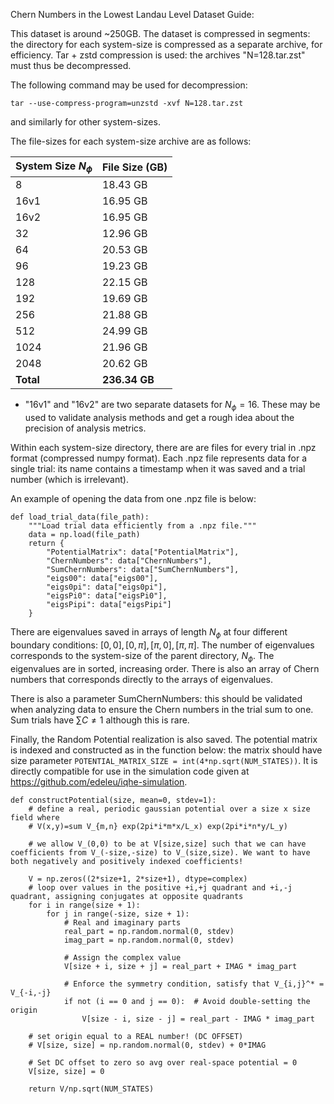 Chern Numbers in the Lowest Landau Level Dataset Guide:

This dataset is around ~250GB. The dataset is compressed in segments: the directory for each system-size is compressed as a separate archive, for efficiency. Tar + zstd compression is used: the archives "N=128.tar.zst" must thus be decompressed.

The following command may be used for decompression:

```
tar --use-compress-program=unzstd -xvf N=128.tar.zst
```

and similarly for other system-sizes.

The file-sizes for each system-size archive are as follows:

| System Size $N_\phi$ | File Size (GB) |
|----------------------|----------------|
| 8                    | 18.43 GB       |
| 16v1                 | 16.95 GB       |
| 16v2                 | 16.95 GB       |
| 32                   | 12.96 GB       |
| 64                   | 20.53 GB       |
| 96                   | 19.23 GB       |
| 128                  | 22.15 GB       |
| 192                  | 19.69 GB       |
| 256                  | 21.88 GB       |
| 512                  | 24.99 GB       |
| 1024                 | 21.96 GB       |
| 2048                 | 20.62 GB       |
| **Total**                | **236.34 GB**      |

* "16v1" and "16v2" are two separate datasets for $N_\phi=16$. These may be used to validate analysis methods and get a rough idea about the precision of analysis metrics. 

Within each system-size directory, there are are files for every trial in .npz format (compressed numpy format). Each .npz file represents data for a single trial: its name contains a timestamp when it was saved and a trial number (which is irrelevant).

An example of opening the data from one .npz file is below:

``` 
def load_trial_data(file_path):
    """Load trial data efficiently from a .npz file."""
    data = np.load(file_path)
    return {
        "PotentialMatrix": data["PotentialMatrix"],
        "ChernNumbers": data["ChernNumbers"],
        "SumChernNumbers": data["SumChernNumbers"],
        "eigs00": data["eigs00"],
        "eigs0pi": data["eigs0pi"],
        "eigsPi0": data["eigsPi0"],
        "eigsPipi": data["eigsPipi"]
    }
```

There are eigenvalues saved in arrays of length $N_\phi$ at four different boundary conditions: $[0,0], [0,\pi], [\pi,0], [\pi,\pi]$. The number of eigenvalues corresponds to the system-size of the parent directory, $N_\phi$. The eigenvalues are in sorted, increasing order. There is also an array of Chern numbers that corresponds directly to the arrays of eigenvalues.

There is also a parameter SumChernNumbers: this should be validated when analyzing data to ensure the Chern numbers in the trial sum to one. Sum trials have $\sum C\ne1$ although this is rare.

Finally, the Random Potential realization is also saved. The potential matrix is indexed and constructed as in the function below: the matrix should have size parameter ```POTENTIAL_MATRIX_SIZE = int(4*np.sqrt(NUM_STATES))```. It is directly compatible for use in the simulation code given at https://github.com/edeleu/iqhe-simulation.


```
def constructPotential(size, mean=0, stdev=1):
    # define a real, periodic gaussian potential over a size x size field where
    # V(x,y)=sum V_{m,n} exp(2pi*i*m*x/L_x) exp(2pi*i*n*y/L_y)

    # we allow V_(0,0) to be at V[size,size] such that we can have coefficients from V_(-size,-size) to V_(size,size). We want to have both negatively and positively indexed coefficients! 

    V = np.zeros((2*size+1, 2*size+1), dtype=complex)
    # loop over values in the positive +i,+j quadrant and +i,-j quadrant, assigning conjugates at opposite quadrants
    for i in range(size + 1):
        for j in range(-size, size + 1):
            # Real and imaginary parts
            real_part = np.random.normal(0, stdev)
            imag_part = np.random.normal(0, stdev)
            
            # Assign the complex value 
            V[size + i, size + j] = real_part + IMAG * imag_part
            
            # Enforce the symmetry condition, satisfy that V_{i,j}^* = V_{-i,-j}
            if not (i == 0 and j == 0):  # Avoid double-setting the origin
                V[size - i, size - j] = real_part - IMAG * imag_part

    # set origin equal to a REAL number! (DC OFFSET)
    # V[size, size] = np.random.normal(0, stdev) + 0*IMAG 

    # Set DC offset to zero so avg over real-space potential = 0
    V[size, size] = 0

    return V/np.sqrt(NUM_STATES)
```
